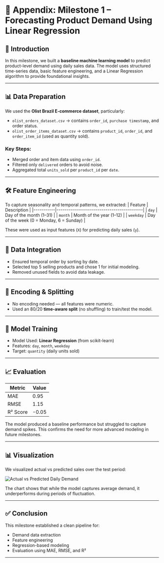 # 📘 Appendix: Milestone 1 – Forecasting Product Demand Using Linear Regression

## 🧠 Introduction
In this milestone, we built a **baseline machine learning model** to predict product-level demand using daily sales data. The model uses structured time-series data, basic feature engineering, and a Linear Regression algorithm to provide foundational insights.

---

## 📊 Data Preparation

We used the **Olist Brazil E-commerce dataset**, particularly:
- `olist_orders_dataset.csv` → contains `order_id`, `purchase timestamp`, and order status.
- `olist_order_items_dataset.csv` → contains `product_id`, `order_id`, and `order_item_id` (used as quantity sold).

### Key Steps:
- Merged order and item data using `order_id`.
- Filtered only `delivered` orders to avoid noise.
- Aggregated total `units_sold` per `product_id` per `date`.

---

## 🛠 Feature Engineering

To capture seasonality and temporal patterns, we extracted:
| Feature   | Description                                |
|-----------|--------------------------------------------|
| `day`     | Day of the month (1–31)                    |
| `month`   | Month of the year (1–12)                   |
| `weekday` | Day of the week (0 = Monday, 6 = Sunday)   |

These were used as input features (`X`) for predicting daily sales (`y`).

---

## 🔗 Data Integration

- Ensured temporal order by sorting by date.
- Selected top 5 selling products and chose 1 for initial modeling.
- Removed unused fields to avoid data leakage.

---

## 🔢 Encoding & Splitting

- No encoding needed — all features were numeric.
- Used an 80/20 **time-aware split** (no shuffling) to train/test the model.

---

## 🤖 Model Training

- Model Used: **Linear Regression** (from scikit-learn)
- Features: `day`, `month`, `weekday`
- Target: `quantity` (daily units sold)

---

## 📈 Evaluation

| Metric     | Value  |
|------------|--------|
| MAE        | 0.95   |
| RMSE       | 1.15   |
| R² Score   | -0.05  |

The model produced a baseline performance but struggled to capture demand spikes. This confirms the need for more advanced modeling in future milestones.

---

## 📊 Visualization

We visualized actual vs predicted sales over the test period:

![Actual vs Predicted Daily Demand](actual_vs_predicted_plot.png)

The chart shows that while the model captures average demand, it underperforms during periods of fluctuation.

---

## ✅ Conclusion

This milestone established a clean pipeline for:
- Demand data extraction
- Feature engineering
- Regression-based modeling
- Evaluation using MAE, RMSE, and R²

---
